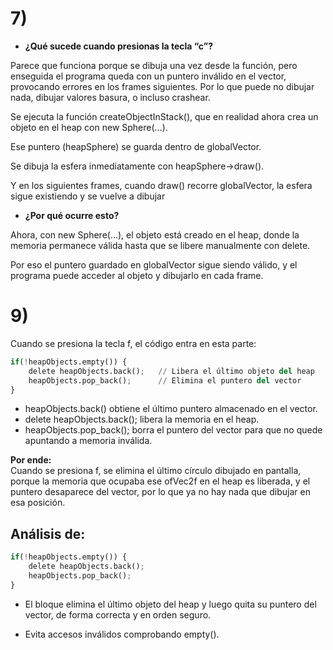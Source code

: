 # 7)     
- __¿Qué sucede cuando presionas la tecla “c”?__  

Parece que funciona porque se dibuja una vez desde la función, pero enseguida el programa queda con un puntero inválido en el vector, provocando errores en los frames siguientes. Por lo que puede no dibujar nada, dibujar valores basura, o incluso crashear.  

Se ejecuta la función createObjectInStack(), que en realidad ahora crea un objeto en el heap con new Sphere(...).  

Ese puntero (heapSphere) se guarda dentro de globalVector.  

Se dibuja la esfera inmediatamente con heapSphere->draw().  
 
Y en los siguientes frames, cuando draw() recorre globalVector, la esfera sigue existiendo y se vuelve a dibujar  


- __¿Por qué ocurre esto?__  

Ahora, con new Sphere(...), el objeto está creado en el heap, donde la memoria permanece válida hasta que se libere manualmente con delete.  

Por eso el puntero guardado en globalVector sigue siendo válido, y el programa puede acceder al objeto y dibujarlo en cada frame.  

# 9)

Cuando se presiona la tecla f, el código entra en esta parte:  

```py  
if(!heapObjects.empty()) {
    delete heapObjects.back();   // Libera el último objeto del heap
    heapObjects.pop_back();      // Elimina el puntero del vector
}
```

- heapObjects.back() obtiene el último puntero almacenado en el vector.  
- delete heapObjects.back(); libera la memoria en el heap.  
- heapObjects.pop_back(); borra el puntero del vector para que no quede apuntando a memoria inválida.  

__Por ende:__  
Cuando se presiona f, se elimina el último círculo dibujado en pantalla, porque la memoria que ocupaba ese ofVec2f en el heap es liberada, y el puntero desaparece del vector, por lo que ya no hay nada que dibujar en esa posición.


## Análisis de:  
```py 
if(!heapObjects.empty()) {
    delete heapObjects.back();
    heapObjects.pop_back();
}
```  
- El bloque elimina el último objeto del heap y luego quita su puntero del vector, de forma correcta y en orden seguro.  

- Evita accesos inválidos comprobando empty().  